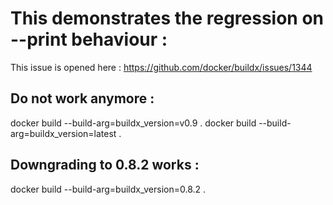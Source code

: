# This demonstrates the regression on --print behaviour :

This issue is opened here : 
https://github.com/docker/buildx/issues/1344


## Do not work anymore :

docker build --build-arg=buildx_version=v0.9 .
docker build --build-arg=buildx_version=latest .

## Downgrading to 0.8.2 works : 

docker build --build-arg=buildx_version=0.8.2 .

